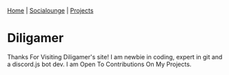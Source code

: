 [Home](/) | [Socialounge](/socialounge) | [Projects](/projects)

# Diligamer
Thanks For Visiting Diligamer's site! I am newbie in coding, expert in git and a discord.js bot dev. I am Open To Contributions On My Projects.
